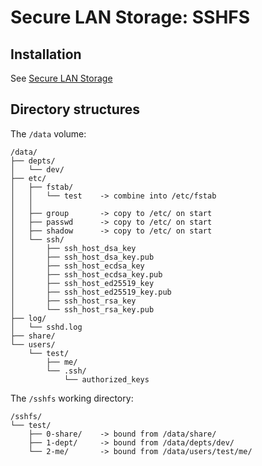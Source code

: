 Secure LAN Storage: SSHFS
==
## Installation
See [Secure LAN Storage](https://github.com/phwoolcon/docker-utils/tree/lan-storage)

## Directory structures
The `/data` volume:
```text
/data/
├── depts/
│   └── dev/
├── etc/
│   ├── fstab/
│   │   └── test    -> combine into /etc/fstab
│   │
│   ├── group       -> copy to /etc/ on start
│   ├── passwd      -> copy to /etc/ on start
│   ├── shadow      -> copy to /etc/ on start
│   └── ssh/
│       ├── ssh_host_dsa_key
│       ├── ssh_host_dsa_key.pub
│       ├── ssh_host_ecdsa_key
│       ├── ssh_host_ecdsa_key.pub
│       ├── ssh_host_ed25519_key
│       ├── ssh_host_ed25519_key.pub
│       ├── ssh_host_rsa_key
│       └── ssh_host_rsa_key.pub
├── log/
│   └── sshd.log
├── share/
└── users/
    └── test/
        ├── me/
        └── .ssh/
            └── authorized_keys
```
The `/sshfs` working directory:
```text
/sshfs/
└── test/
    ├── 0-share/    -> bound from /data/share/
    ├── 1-dept/     -> bound from /data/depts/dev/
    └── 2-me/       -> bound from /data/users/test/me/
```
